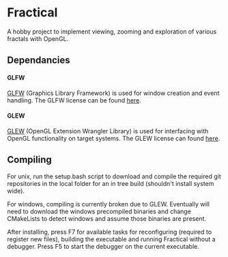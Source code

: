 # Fractical
A hobby project to implement viewing, zooming and exploration of various 
fractals with OpenGL.

## Dependancies

#### GLFW
[GLFW](https://www.glfw.org/) (Graphics Library Framework) is used for window
creation and event handling. The GLFW license can be found
[here](https://www.glfw.org/license.html).

#### GLEW
[GLEW](http://glew.sourceforge.net/) (OpenGL Extension Wrangler Library) is used
for interfacing with OpenGL functionality on target systems. The GLEW license
can found [here](https://github.com/nigels-com/glew#copyright-and-licensing).

## Compiling

For unix, run the setup.bash script to download and compile the required git
repositories in the local folder for an in tree build (shouldn't install system
wide).

For windows, compiling is currently broken due to GLEW. Eventually will need to
download the windows precompiled binaries and change CMakeLists to detect
windows and assume those binaries are present.

After installing, press F7 for available tasks for reconfiguring (required to
register new files), building the executable and running Fractical without a
debugger. Press F5 to start the debugger on the current executable.